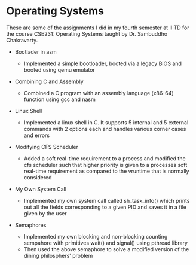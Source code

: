 # Operating Systems
These are some of the assignments I did in my fourth semester at IIITD for the course CSE231: Operating Systems taught by Dr. Sambuddho Chakravarty.

- Bootlader in asm 
  - Implemented a simple bootloader, booted via a legacy BIOS and booted using qemu emulator

- Combining C and Assembly
  - Combined a C program with an assembly language (x86-64) function using gcc and nasm

- Linux Shell 
  - Implemented a linux shell in C. It supports 5 internal and 5 external commands with 2 options each and handles various corner cases and errors

- Modifying CFS Scheduler 
  - Added a soft real-time requirement to a process and modified the cfs scheduler such that higher priority is given to a processes soft real-time requirement as compared to the vruntime that is normally considered

- My Own System Call
  - Implemented my own system call called sh_task_info() which prints out all the fields corresponding to a given PID and saves it in a file given by the user

- Semaphores
  - Implemented my own blocking and non-blocking counting sempahore with primitives wait() and signal() using pthread library
  - Then used the above semaphore to solve a modified version of the dining philosphers' problem

